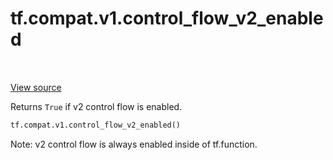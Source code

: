 <div itemscope itemtype="http://developers.google.com/ReferenceObject">
<meta itemprop="name" content="tf.compat.v1.control_flow_v2_enabled" />
<meta itemprop="path" content="Stable" />
</div>

# tf.compat.v1.control_flow_v2_enabled

<!-- Insert buttons and diff -->

<table class="tfo-notebook-buttons tfo-api" align="left">
</table>

<a target="_blank" href="/code/stable/tensorflow/python/ops/control_flow_v2_toggles.py">View source</a>



Returns `True` if v2 control flow is enabled.

``` python
tf.compat.v1.control_flow_v2_enabled()
```



<!-- Placeholder for "Used in" -->

Note: v2 control flow is always enabled inside of tf.function.

